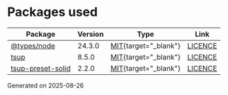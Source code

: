 # Packages used

| Package | Version | Type | Link |
|---|---|:-:|:-:|
| [@types/node](https://www.npmjs.com/package/@types/node) | 24.3.0 | [MIT](https://choosealicense.com/licenses/mit){target="_blank"} | [LICENCE](https://github.com/DefinitelyTyped/DefinitelyTyped/blob/master/LICENSE)|
| [tsup](https://www.npmjs.com/package/tsup) | 8.5.0 | [MIT](https://choosealicense.com/licenses/mit){target="_blank"} | [LICENCE](https://github.com/egoist/tsup/blob/master/LICENSE)|
| [tsup-preset-solid](https://www.npmjs.com/package/tsup-preset-solid) | 2.2.0 | [MIT](https://choosealicense.com/licenses/mit){target="_blank"} | [LICENCE](https://github.com/solidjs-community/tsup-preset-solid/blob/master/LICENSE)|

Generated on 2025-08-26
